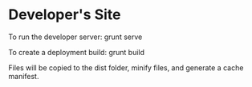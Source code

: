 # Developer's Site

To run the developer server:
        grunt serve

To create a deployment build:
        grunt build

Files will be copied to the dist folder, minify files, and generate a cache manifest.